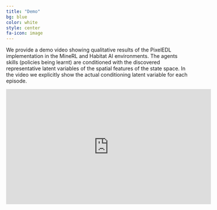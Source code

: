 ```yaml
---
title: "Demo"
bg: blue
color: white
style: center
fa-icon: image
---
```


We provide a demo video showing qualitative results of the PixelEDL implementation in the MineRL and Habitat AI environments. The agents skills (policies being learnt) are conditioned with the  discovered representative latent variables of the spatial features of the state space. In the video we explicitly show the actual conditioning latent variable for each episode. 



<iframe width="560" height="315" src="https://youtu.be/iV3ZqBAwFaw" title="YouTube video player" frameborder="0" allow="accelerometer; autoplay; clipboard-write; encrypted-media; gyroscope; picture-in-picture" allowfullscreen></iframe>

